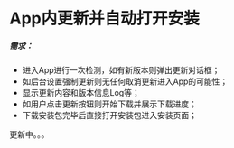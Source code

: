 # App内更新并自动打开安装

##### 需求：
* 进入App进行一次检测，如有新版本则弹出更新对话框；
* 如后台设置强制更新则无任何取消更新进入App的可能性；
* 显示更新内容和版本信息Log等；
* 如用户点击更新按钮则开始下载并展示下载进度；
* 下载安装包完毕后直接打开安装包进入安装页面；

更新中。。。
